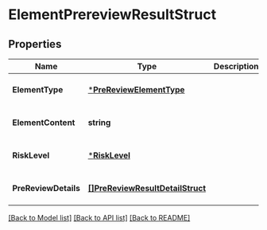# ElementPrereviewResultStruct

## Properties
Name | Type | Description | Notes
------------ | ------------- | ------------- | -------------
**ElementType** | [***PreReviewElementType**](PreReviewElementType.md) |  | [optional] [default to null]
**ElementContent** | **string** |  | [optional] [default to null]
**RiskLevel** | [***RiskLevel**](RiskLevel.md) |  | [optional] [default to null]
**PreReviewDetails** | [**[]PreReviewResultDetailStruct**](pre_review_result_detail_struct.md) |  | [optional] [default to null]

[[Back to Model list]](../README.md#documentation-for-models) [[Back to API list]](../README.md#documentation-for-api-endpoints) [[Back to README]](../README.md)


